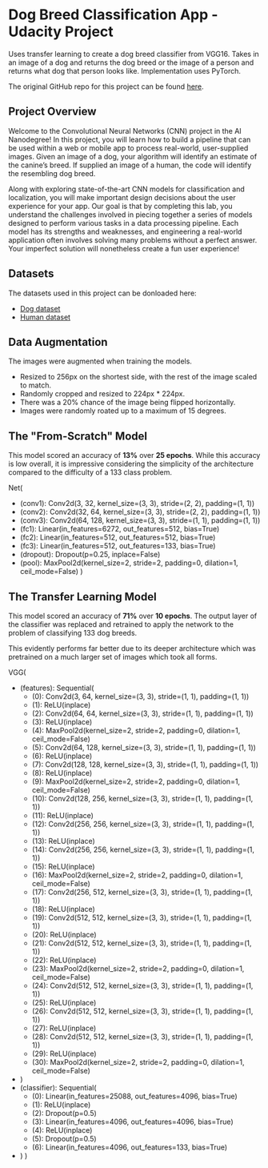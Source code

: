 # Dog Breed Classification App - Udacity Project
Uses transfer learning to create a dog breed classifier from VGG16. Takes in an image of a dog and returns the dog breed or the image of a person and returns what dog that person looks like. Implementation uses PyTorch.

The original GitHub repo for this project can be found [here](https://github.com/udacity/deep-learning-v2-pytorch/tree/master/project-dog-classification).

## Project Overview

Welcome to the Convolutional Neural Networks (CNN) project in the AI Nanodegree! In this project, you will learn how to build a pipeline that can be used within a web or mobile app to process real-world, user-supplied images.  Given an image of a dog, your algorithm will identify an estimate of the canine’s breed.  If supplied an image of a human, the code will identify the resembling dog breed.  

Along with exploring state-of-the-art CNN models for classification and localization, you will make important design decisions about the user experience for your app.  Our goal is that by completing this lab, you understand the challenges involved in piecing together a series of models designed to perform various tasks in a data processing pipeline.  Each model has its strengths and weaknesses, and engineering a real-world application often involves solving many problems without a perfect answer.  Your imperfect solution will nonetheless create a fun user experience!

## Datasets

The datasets used in this project can be donloaded here:
 - [Dog dataset](https://s3-us-west-1.amazonaws.com/udacity-aind/dog-project/dogImages.zip)
 - [Human dataset](http://vis-www.cs.umass.edu/lfw/lfw.tgz)
 
## Data Augmentation

The images were augmented when training the models. 
 - Resized to 256px on the shortest side, with the rest of the image scaled to match.
 - Randomly cropped and resized to 224px * 224px.
 - There was a 20% chance of the image being flipped horizontally.
 - Images were randomly roated up to a maximum of 15 degrees.

## The "From-Scratch" Model

This model scored an accuracy of **13%** over **25 epochs**. While this accuracy is low overall, it is impressive considering the simplicity of the architecture compared to the difficulty of a 133 class problem.

Net(
- (conv1): Conv2d(3, 32, kernel_size=(3, 3), stride=(2, 2), padding=(1, 1))
- (conv2): Conv2d(32, 64, kernel_size=(3, 3), stride=(2, 2), padding=(1, 1))
- (conv3): Conv2d(64, 128, kernel_size=(3, 3), stride=(1, 1), padding=(1, 1))
- (fc1): Linear(in_features=6272, out_features=512, bias=True)
- (fc2): Linear(in_features=512, out_features=512, bias=True)
- (fc3): Linear(in_features=512, out_features=133, bias=True)
- (dropout): Dropout(p=0.25, inplace=False)
- (pool): MaxPool2d(kernel_size=2, stride=2, padding=0, dilation=1, ceil_mode=False)
)


## The Transfer Learning Model

This model scored an accuracy of **71%** over **10 epochs**. The output layer of the classifier was replaced and retrained to apply the network to the problem of classifying 133 dog breeds.

This evidently performs far better due to its deeper architecture which was pretrained on a much larger set of images which took all forms.

VGG(
- (features): Sequential(
  - (0): Conv2d(3, 64, kernel_size=(3, 3), stride=(1, 1), padding=(1, 1))
  - (1): ReLU(inplace)
  - (2): Conv2d(64, 64, kernel_size=(3, 3), stride=(1, 1), padding=(1, 1))
  - (3): ReLU(inplace)
  - (4): MaxPool2d(kernel_size=2, stride=2, padding=0, dilation=1, ceil_mode=False)
  - (5): Conv2d(64, 128, kernel_size=(3, 3), stride=(1, 1), padding=(1, 1))
  - (6): ReLU(inplace)
  - (7): Conv2d(128, 128, kernel_size=(3, 3), stride=(1, 1), padding=(1, 1))
  - (8): ReLU(inplace)
  - (9): MaxPool2d(kernel_size=2, stride=2, padding=0, dilation=1, ceil_mode=False)
  - (10): Conv2d(128, 256, kernel_size=(3, 3), stride=(1, 1), padding=(1, 1))
  - (11): ReLU(inplace)
  - (12): Conv2d(256, 256, kernel_size=(3, 3), stride=(1, 1), padding=(1, 1))
  - (13): ReLU(inplace)
  - (14): Conv2d(256, 256, kernel_size=(3, 3), stride=(1, 1), padding=(1, 1))
  - (15): ReLU(inplace)
  - (16): MaxPool2d(kernel_size=2, stride=2, padding=0, dilation=1, ceil_mode=False)
  - (17): Conv2d(256, 512, kernel_size=(3, 3), stride=(1, 1), padding=(1, 1))
  - (18): ReLU(inplace)
  - (19): Conv2d(512, 512, kernel_size=(3, 3), stride=(1, 1), padding=(1, 1))
  - (20): ReLU(inplace)
  - (21): Conv2d(512, 512, kernel_size=(3, 3), stride=(1, 1), padding=(1, 1))
  - (22): ReLU(inplace)
  - (23): MaxPool2d(kernel_size=2, stride=2, padding=0, dilation=1, ceil_mode=False)
  - (24): Conv2d(512, 512, kernel_size=(3, 3), stride=(1, 1), padding=(1, 1))
  - (25): ReLU(inplace)
  - (26): Conv2d(512, 512, kernel_size=(3, 3), stride=(1, 1), padding=(1, 1))
  - (27): ReLU(inplace)
  - (28): Conv2d(512, 512, kernel_size=(3, 3), stride=(1, 1), padding=(1, 1))
  - (29): ReLU(inplace)
  - (30): MaxPool2d(kernel_size=2, stride=2, padding=0, dilation=1, ceil_mode=False)
- )
- (classifier): Sequential(
  - (0): Linear(in_features=25088, out_features=4096, bias=True)
  - (1): ReLU(inplace)
  - (2): Dropout(p=0.5)
  - (3): Linear(in_features=4096, out_features=4096, bias=True)
  - (4): ReLU(inplace)
  - (5): Dropout(p=0.5)
  - (6): Linear(in_features=4096, out_features=133, bias=True)
- )
)

